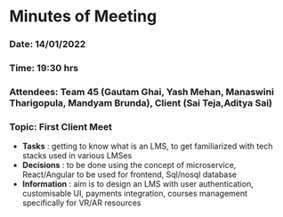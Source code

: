 # Minutes of Meeting

### Date: 14/01/2022
### Time: 19:30 hrs
### Attendees: Team 45 (Gautam Ghai, Yash Mehan, Manaswini Tharigopula, Mandyam Brunda), Client (Sai Teja,Aditya Sai)
### Topic: First Client Meet

+ **Tasks** : getting to know what is an LMS, to get familiarized with tech stacks used in various LMSes
+ **Decisions** : to be done using the concept of microservice, React/Angular to be used for frontend, Sql/nosql database
+ **Information** : aim is to design an LMS with user authentication, customisable UI, payments integration, courses management specifically for VR/AR resources
